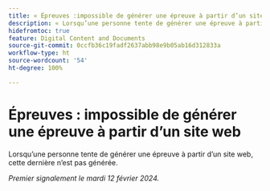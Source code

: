```yaml
---
title: « Épreuves :impossible de générer une épreuve à partir d’un site web »
description: « Lorsqu’une personne tente de générer une épreuve à partir d’un site web, cette dernière n’est pas générée. »
hidefromtoc: true
feature: Digital Content and Documents
source-git-commit: 0ccfb36c19fadf2637abb98e9b05ab16d312833a
workflow-type: ht
source-wordcount: '54'
ht-degree: 100%

---
```



# Épreuves : impossible de générer une épreuve à partir d’un site web

Lorsqu’une personne tente de générer une épreuve à partir d’un site web, cette dernière n’est pas générée.

_Premier signalement le mardi 12 février 2024._
